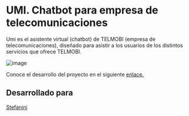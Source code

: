 # UMI. Chatbot para empresa de telecomunicaciones 

Umi es el asistente virtual (chatbot) de TELMOBI (empresa de telecomunicaciones), diseñado para asistir a los usuarios de los distintos servicios que ofrece TELMOBI. 

![image](https://user-images.githubusercontent.com/39386083/49196862-44af3100-f352-11e8-9dec-f4935b2feb4b.png)

Conoce el desarrollo del proyecto en el siguiente [enlace.](https://sites.google.com/s/1RqyEge4K7MqyQCKk5Dl2mbLgE3iXCeEW/p/1EhpT_wc8pCRZzC98tYW2vbfU0oFQfN5F/edit?authuser=1)

## Desarrollado para 

[Stefanini](https://stefanini.com/es/)

